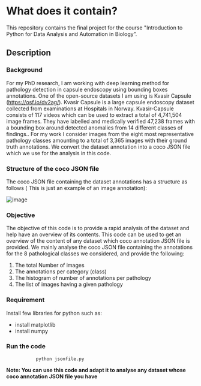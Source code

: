 # What does it contain?
This repository contains the final project for the course
"Introduction to Python for Data Analysis and Automation in Biology”.

## Description
### Background
For my PhD research, I am working with deep learning method for pathology detection in capsule endoscopy using bounding boxes annotations. One of the open-source datasets I am using is Kvasir Capsule (https://osf.io/dv2ag/). Kvasir Capsule is a large capsule endoscopy dataset collected from examinations at Hospitals in Norway. Kvasir-Capsule consists of 117 videos which can be used to extract a total of 4,741,504 image frames. They have labelled and medically verified 47,238 frames with a bounding box around detected anomalies from 14 different classes of findings.. For my work I consider images from the eight most representative pathology classes amounting to a total of 3,365 images with their ground truth annotations. We convert the dataset annotation into a coco JSON file which we use for the analysis in this code.

### Structure of the coco JSON file
The coco JSON file containing the dataset annotations has a structure as follows ( This is just an example of an image annotation):

![image](https://github.com/user-attachments/assets/299e9f4f-35c0-42a0-baa0-1a58fabc4e3d)


### Objective
The objective of this code is to provide a rapid analysis of the dataset and help have an overview of its contents.
This code can be used to get an overview of the content of any dataset which coco annotation JSON file is provided.
We mainly analyse the coco JSON file containing the annotations for the 8 pathological classes we considered, and provide the following:
1) The total Number of images
2) The annotations per category (class)
3) The histogram of number of annotations per pathology
4) The list of images having a given pathology

### Requirement
Install few libraries for python such as:
- install matplotlib
- install numpy
  
### Run the code
```shell script
           python jsonfile.py
```


**Note: You can use this code and adapt it to analyse any dataset whose coco annotation JSON file you have**


